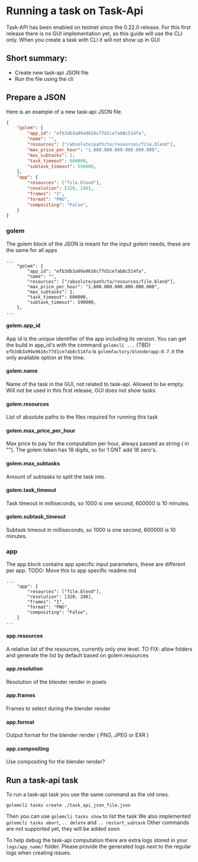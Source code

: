 # Running a task on Task-Api

Task-API has been enabled on testnet since the 0.22.0 release.
For this first release there is no GUI implementation yet, so this guide will use the CLI only.
When you create a task with CLI it will not show up in GUI

## Short summary:

- Create new task-api JSON file
- Run the file using the cli

## Prepare a JSON

Here is an example of a new task-api JSON file.

```JSON
{
    "golem": {
        "app_id": "efb3db3a99a9616c77d1ce7ab8c514fa",
        "name": "",
        "resources": ["/absolute/path/to/resources/file.blend"],
        "max_price_per_hour": "1.000.000.000.000.000.000",
        "max_subtasks": 1,
        "task_timeout": 600000,
        "subtask_timeout": 590000,
    },
    "app": {
        "resources": ["file.blend"],
        "resolution": [320, 240],
        "frames": "1",
        "format": "PNG",
        "compositing": "False",
    }
}
```
### golem

The golem block of the JSON is meant for the input golem needs, these are the same for all apps
```
...
    "golem": {
        "app_id": "efb3db3a99a9616c77d1ce7ab8c514fa",
        "name": "",
        "resources": ["/absolute/path/to/resources/file.blend"],
        "max_price_per_hour": "1.000.000.000.000.000.000",
        "max_subtasks": 1,
        "task_timeout": 600000,
        "subtask_timeout": 590000,
    },
...
```

#### golem.app_id

App id is the unique identifier of the app including its version.
You can get the build in app_id's with the command `golemcli ...` (TBD)
`efb3db3a99a9616c77d1ce7ab8c514fa` is `golemfactory/blenderapp:0.7.0` the only available option at the time.

#### golem.name

Name of the task in the GUI, not related to task-api. Allowed to be empty. Will not be used in this first release, GUI does not show tasks

#### golem.resources

List of absolute paths to the files required for running this task

#### golem.max_price_per_hour

Max price to pay for the computation per hour, always passed as string ( in "").
The golem token has 18 digits, so for 1 GNT add 18 zero's.

#### golem.max_subtasks

Amount of subtasks to split the task into.

#### golem.task_timeout

Task timeout in milliseconds, so 1000 is one second, 600000 is 10 minutes.

#### golem.subtask_timeout

Subtask timeout in milliseconds, so 1000 is one second, 600000 is 10 minutes.

### app

The app block contains app specific input parameters, these are different per app.
TODO: Move this to app specific readme.md

```
...
    "app": {
        "resources": ["file.blend"],
        "resolution": [320, 240],
        "frames": "1",
        "format": "PNG",
        "compositing": "False",
    }
...
```

#### app.resources

A relative list of the resources, currently only one level.
TO FIX: allow folders and generate the list by default based on golem.resources

#### app.resolution

Resolution of the blender render in pixels

#### app.frames

Frames to select during the blender render

#### app.format

Output format for the blender render ( PNG, JPEG or EXR )

#### app.compositing

Use compositing for the blender render?

## Run a task-api task

To run a task-api task you use the same command as the old ones.

```
golemcli tasks create ./task_api_json_file.json
```

Then you can use `golemcli tasks show` to list the task
We also implemented `golemcli tasks abort`, `.. delete` and `.. restart_subtask`
Other commands are not supported yet, they will be added soon

To help debug the task-api computation there are extra logs stored in your `logs/app_name/` folder.
Please provide the generated logs next to the regular logs when creating issues.
